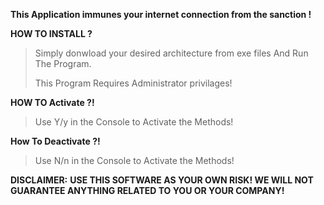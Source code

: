 **This Application immunes your internet connection from the sanction !**

**HOW TO INSTALL ?**


> Simply donwload your desired architecture from exe files And Run The Program. 
> 
> This Program Requires Administrator privilages! 



**HOW TO Activate ?!**

> Use Y/y in the Console to Activate the Methods! 



**How To Deactivate ?!**

> Use N/n in the Console to Activate the Methods! 

**DISCLAIMER:**
**USE THIS SOFTWARE AS YOUR OWN RISK! WE WILL NOT GUARANTEE ANYTHING RELATED TO YOU OR YOUR COMPANY!**
